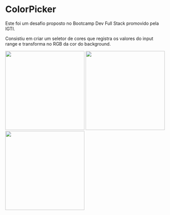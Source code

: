 # ColorPicker

Este foi um desafio proposto no Bootcamp Dev Full Stack promovido pela IGTI.

Consistiu em criar um seletor de cores que registra os valores do input range e transforma no RGB da cor do background.

<img src="/img/cor1" width="250"  />
<img src="/img/cor2" width="250"  />
<img src="/img/cor3" width="250"  />
